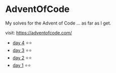 # AdventOfCode
My solves for the Advent of Code ... as far as I get.

visit: https://adventofcode.com/

- [day 4](4/4.sh) ⭐⭐
- [day 3](3/3.sh) ⭐⭐
- [day 2](2/2.sh) ⭐⭐
- [day 1](1/1.sh) ⭐⭐
